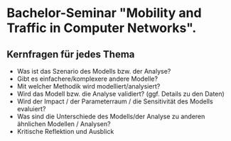 Bachelor-Seminar "Mobility and Traffic in Computer Networks".
=====================================================

## Kernfragen für jedes Thema

- Was ist das Szenario des Modells bzw. der Analyse?
- Gibt es einfachere/komplexere andere Modelle?
- Mit welcher Methodik wird modelliert/analysiert?
- Wird das Modell bzw. die Analyse validiert? (ggf. Details zu den Daten)
- Wird der Impact / der Parameterraum / die Sensitivität des Modells evaluiert?
- Was sind die Unterschiede des Modells/der Analyse zu anderen ähnlichen Modellen / Analysen?
- Kritische Reflektion und Ausblick
